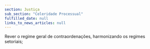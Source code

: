 ```yaml
---
section: Justiça
sub_section: "Celeridade Processual"
fulfilled_date: null
links_to_news_articles: null
---
```


Rever o regime geral de contraordenações, harmonizando os regimes setoriais;